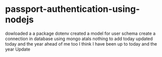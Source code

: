 # passport-authentication-using-nodejs
dowloaded a a package dotenv
created a model for user schema 
create a connection in database using mongo atals
nothing to add today
updated today and the year ahead of me too I think I have been up to today and the year 
Update
